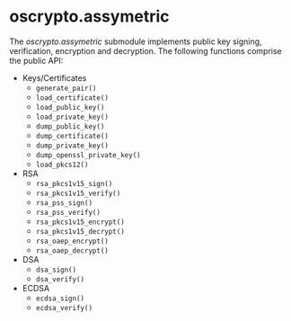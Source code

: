 # oscrypto.assymetric

The *oscrypto.assymetric* submodule implements public key signing, verification,
encryption and decryption. The following functions comprise the public API:

 - Keys/Certificates
   - `generate_pair()`
   - `load_certificate()`
   - `load_public_key()`
   - `load_private_key()`
   - `dump_public_key()`
   - `dump_certificate()`
   - `dump_private_key()`
   - `dump_openssl_private_key()`
   - `load_pkcs12()`
 - RSA
   - `rsa_pkcs1v15_sign()`
   - `rsa_pkcs1v15_verify()`
   - `rsa_pss_sign()`
   - `rsa_pss_verify()`
   - `rsa_pkcs1v15_encrypt()`
   - `rsa_pkcs1v15_decrypt()`
   - `rsa_oaep_encrypt()`
   - `rsa_oaep_decrypt()`
 - DSA
   - `dsa_sign()`
   - `dsa_verify()`
 - ECDSA
   - `ecdsa_sign()`
   - `ecdsa_verify()`
